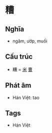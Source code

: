 # 糟

## Nghĩa

* ngâm, ướp, muối

## Cấu trúc
* 糟 = [米](米.md) [曹](曹.md)

## Phát âm

* Hán Việt: tao

## Tags
* Hán Việt

<script>window.HANZI_FIELD='糟';</script>
